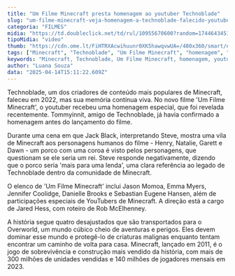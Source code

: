 ```yaml
---
title: "Um Filme Minecraft presta homenagem ao youtuber Technoblade"
slug: "um-filme-minecraft-veja-homenagem-a-technoblade-falecido-youtuber-do-jogo"
categoria: "FILMES"
midia: "https://td.doubleclick.net/td/rul/10955670600?random=1744643451683&cv=11&fst=1744643451683&fmt=3&bg=ffffff&guid=ON&async=1&gtm=45be5490v896288557za200&gcd=13l3l3l3l1l1&dma=0&tag_exp=102509683~102803279~102813109~102887800~102926062~103021830~103027016~103050889~103051953~103055465&u_w=800&u_h=600&url=https%3A%2F%2Fwww.omelete.com.br%2Ffilmes%2Fum-filme-minecraft-veja-homenagem-a-technoblade&hn=www.googleadservices.com&frm=0&tiba=Um%20Filme%20Minecraft%20%7C%20Veja%20homenagem%20a%20Technoblade%2C%20falecido%20youtuber&npa=0&auid=499352229.1744643451&uaa=&uab=&uafvl=&uamb=0&uam=&uap=&uapv=&uaw=0&fledge=1&data=event%3Dgtag.config&enablejsapi=1"
tipoMidia: "video"
thumb: "https://cdn.ome.lt/FiHTRXAcwihuunr0XK5hawqvwUA=/480x360/smart/extras/conteudos/omelete_THUMB_-_2025-04-14T112019.275.png"
tags: ["Minecraft", "Technoblade", "Um Filme Minecraft", "homenagem", "youtuber", "filme", "Jack Black", "Jason Momoa"]
keywords: "Minecraft, Technoblade, Um Filme Minecraft, homenagem, youtuber, filme, Jack Black, Jason Momoa"
author: "Luana Souza"
data: "2025-04-14T15:11:22.609Z"
---
```


Technoblade, um dos criadores de conteúdo mais populares de Minecraft, faleceu em 2022, mas sua memória continua viva. No novo filme 'Um Filme Minecraft', o youtuber recebeu uma homenagem especial, que foi revelada recentemente. Tommyinnit, amigo de Technoblade, já havia confirmado a homenagem antes do lançamento do filme.

Durante uma cena em que Jack Black, interpretando Steve, mostra uma vila de Minecraft aos personagens humanos do filme - Henry, Natalie, Garett e Dawn - um porco com uma coroa é visto pelos personagens, que questionam se ele seria um rei. Steve responde negativamente, dizendo que o porco seria 'mais para uma lenda', uma clara referência ao legado de Technoblade dentro da comunidade de Minecraft.

O elenco de 'Um Filme Minecraft' inclui Jason Momoa, Emma Myers, Jennifer Coolidge, Danielle Brooks e Sebastian Eugene Hansen, além de participações especiais de YouTubers de Minecraft. A direção está a cargo de Jared Hess, com roteiro de Rob McElhenney.

A história segue quatro desajustados que são transportados para o Overworld, um mundo cúbico cheio de aventuras e perigos. Eles devem dominar esse mundo e protegê-lo de criaturas malignas enquanto tentam encontrar um caminho de volta para casa. Minecraft, lançado em 2011, é o jogo de sobrevivência e construção mais vendido da história, com mais de 300 milhões de unidades vendidas e 140 milhões de jogadores mensais em 2023.